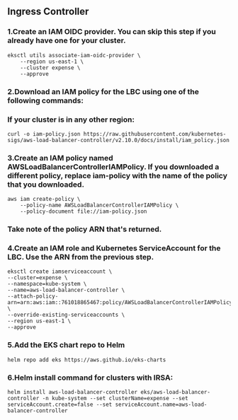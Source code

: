 ## Ingress Controller

### 1.Create an IAM OIDC provider. You can skip this step if you already have one for your cluster.
```
eksctl utils associate-iam-oidc-provider \
    --region us-east-1 \
    --cluster expense \
    --approve
```
### 2.Download an IAM policy for the LBC using one of the following commands:
### If your cluster is in any other region: 
```
curl -o iam-policy.json https://raw.githubusercontent.com/kubernetes-sigs/aws-load-balancer-controller/v2.10.0/docs/install/iam_policy.json
```
### 3.Create an IAM policy named AWSLoadBalancerControllerIAMPolicy. If you downloaded a different policy, replace iam-policy with the name of the policy that you downloaded.
```
aws iam create-policy \
    --policy-name AWSLoadBalancerControllerIAMPolicy \
    --policy-document file://iam-policy.json
```
### Take note of the policy ARN that's returned.

### 4.Create an IAM role and Kubernetes ServiceAccount for the LBC. Use the ARN from the previous step.
```
eksctl create iamserviceaccount \
--cluster=expense \
--namespace=kube-system \
--name=aws-load-balancer-controller \
--attach-policy-arn=arn:aws:iam::761018865467:policy/AWSLoadBalancerControllerIAMPolicy \
--override-existing-serviceaccounts \
--region us-east-1 \
--approve
```
### 5.Add the EKS chart repo to Helm
```
helm repo add eks https://aws.github.io/eks-charts
```
### 6.Helm install command for clusters with IRSA:

```
helm install aws-load-balancer-controller eks/aws-load-balancer-controller -n kube-system --set clusterName=expense --set serviceAccount.create=false --set serviceAccount.name=aws-load-balancer-controller
```